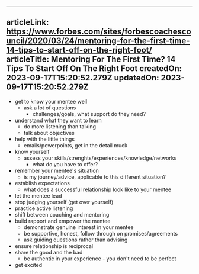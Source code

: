 -----------------------
articleLink: https://www.forbes.com/sites/forbescoachescouncil/2020/03/24/mentoring-for-the-first-time-14-tips-to-start-off-on-the-right-foot/
articleTitle: Mentoring For The First Time? 14 Tips To Start Off On The Right Foot
createdOn: 2023-09-17T15:20:52.279Z
updatedOn: 2023-09-17T15:20:52.279Z
-----------------------

- get to know your mentee well 
  - ask a lot of questions
    - challenges/goals, what support do they need?
- understand what they want to learn
  - do more listening than talking
  - talk about objectives
- help with the little things
  - emails/powerpoints, get in the detail muck
- know yourself
  - assess your skills/strenghts/experiences/knowledge/networks
    - what do you have to offer?
- remember your mentee's situation
  - is my journey/advice, applicable to this different situation?
- establish expectations
  - what does a successful relationship look like to your mentee
- let the mentee lead
- stop judging yourself (get over yourself)
- practice active listening
- shift between coaching and mentoring
- build rapport and empower the mentee
  - demonstrate genuine interest in your mentee
  - be supportive, honest, follow through on promises/agreements
  - ask guiding questions rather than advising
- ensure relationship is reciprocal
- share the good and the bad
  - be authentic in your experience - you don't need to be perfect
- get excited
